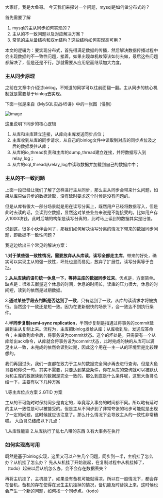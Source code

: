 大家好，我是大鱼哥。
今天我们来探讨一个问题，mysql是如何做分布式的？

首先需要了解 
1. mysql的主从同步如何实现的？
2. 主从的不一致问题以及对应解决方案？
2. 常见的主从备结构和双m结构？这些结构如何实现高可用？


本文的逻辑为：要实现分布式，首先得满足数据的传播，然后解决数据传播过程中会出现数据的不一致性问题，接着，如果出现单机故障该如何去做，最后这些问题都解决了，但是还是不行，那就需要从应用层面继续加大力度。

### 主从同步原理
之前在文章中介绍过binlog，不知道的同学可以往前面翻一翻。主从同步的核心机制就是需要基于binlog去实现。

下面一张是来自《MySQL实战45讲》中的一张图（侵删）

![image](C:/Users/Administrator/Desktop/a66c154c1bc51e071dd2cc8c1d6ca6a3.png)

这里说明下同步的核心逻辑
1. 从库和主库建立连接，从库向主库发送同步点位；
2. 主库收到从库的同步请求，从自己的binlog文件中读取到对应的同步点位及之后的数据发往从库；
3. 从库的io_thread负责和主库的dump_thread建立连接，并将数据写入到relay_log；
4. 从库的sql_thread从relay_log中读取数据并加载到自己的数据库中；


### 主从的不一致问题
上面一段已经让我们了解了怎样进行主从同步，那么主从同步会带来什么问题，如果从库只做异步的数据读取，没有延时要求这个时候是没有问题的。

但是从库有很大一部分场景就是用在读写分离上，既然用户已经将数据写入，但是此时去读的话，会读到空数据，显然这对某些业务来说是不能接受的。比如用户存入1000块钱，此时后端的构架是读写分离的，此时马上读到的数据其实是旧值。

说到这，很多小伙伴会问了，那我们如何解决读写分离的情况下带来的数据同步问题，即数据不一致性问题？

我这边给出三个常见的解决方案：

1.**对于某些强一致性情况，需要放弃从从库读，读写全部走主库**。带来的好处，确实可以实现主从的强一致性，坏处也显而易见，放弃了扩展性，读写分离等于白扯。

2.**从从库读的语句统一休息一下，等待主库的数据同步过来**。优点是，方案简单。缺点是：很难去衡量这个休息的时间，休息的时间长，读库的压力很大，休息的时间短，读到的依然是过期数据。

3.**通过某些手段去判断是否达到了一致**，只有达到了一致，从库的读请求才将被执行。当然这个一致还是短一致。因为在更新很快的场景下，会一致达不到执行条件。

4.**半同步复制semi-sync replication**，半同步复制是指通过将事务的commit延展到主从复制上来。流程为，主库把binlog发给从库；从库收到后，发送应答命令；主库收到命令后，将事务设为commit状态。这个的坏处是，只需要有一个从库给出ack命令，从库就会将事务设为commit状态，此时完成的快的从库可以满足主从一致，未完成的依然会读到过期，因此这个用在一主一从的环境里是比较理想的。

我们再回过头，我们一直都在致力于主从的数据完全同步再去进行查询。但是大鱼哥要和你说一句，其实不需要，只要达到某些条件，你在从库的查询就可以被默认为和主库的数据读到的数据是完全一致的。那么到底是什么条件呢，这里大鱼哥总结一下，主要有以下几种方案

1.等主库位点方案
2.GTID 方案


主从的不可能时时保持同步是肯定的，毕竟写入事务的时间都不同。所以略有延时的主从一致性是可以被接受的。但是主从不同步到了非常夸张的地步可能就是出现了一定的问题，这时候就应该注意了。那么什么情况下会导致主从的一致性非常糟糕。
大鱼哥总结成以下几点：

1.从库性能查
2.从库执行了乱七八糟的东西
3.有大事务在执行


### 如何实现高可用
既然是基于binlog实现，这里又可以产生几个问题，同步到一半，主机挂了怎么办？从机挂了怎么办？
先从从机挂了开始说起，在复制过程中从机挂掉了，（todo）起来以后从机怎么办，会不会存在数据丢失？

再将主机挂了，主机挂了，如果没有备机可能就得凉，所以在一般情况下，都会存在备机，备机的存在使得在发生主机挂掉的情况，备机能及时替换上来，这时候也会产生一个新的问题，如何找一个同步点。（todo）

